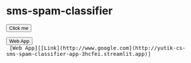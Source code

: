 # sms-spam-classifier
<form action="http://yutik-cs-sms-spam-classifier-app-3hcfei.streamlit.app" method="get" target="_blank"><button type="submit">Click me</button></form>
<button name="button" onclick="[http://www.google.com](http://yutik-cs-sms-spam-classifier-app-3hcfei.streamlit.app)">Web App</button>
<kbd> <br> [Web App][[Link](http://www.google.com](http://yutik-cs-sms-spam-classifier-app-3hcfei.streamlit.app)] <br> </kbd>

